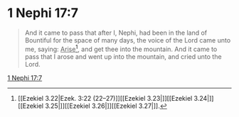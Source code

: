 # 1 Nephi 17:7

> And it came to pass that after I, Nephi, had been in the land of Bountiful for the space of many days, the voice of the Lord came unto me, saying: <u>Arise</u>[^a], and get thee into the mountain. And it came to pass that I arose and went up into the mountain, and cried unto the Lord.

[1 Nephi 17:7](https://www.churchofjesuschrist.org/study/scriptures/bofm/1-ne/17?lang=eng&id=p7#p7)


[^a]: [[Ezekiel 3.22|Ezek. 3:22 (22–27)]][[Ezekiel 3.23|]][[Ezekiel 3.24|]][[Ezekiel 3.25|]][[Ezekiel 3.26|]][[Ezekiel 3.27|]].  
